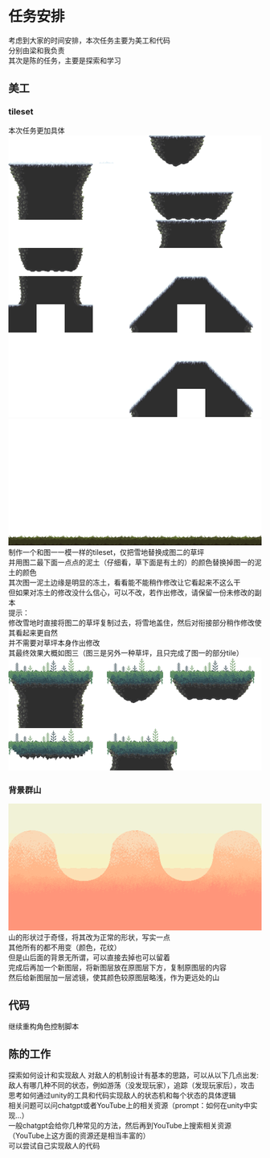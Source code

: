 # 任务安排
考虑到大家的时间安排，本次任务主要为美工和代码  
分别由梁和我负责  
其次是陈的任务，主要是探索和学习  
## 美工
### tileset
本次任务更加具体  
![图一](../Assets/Pixel%20Art%20Snowy%20Forest/PNG/tileset.png)
![图二](../Assets/Free%20Pixel%20Art%20Forest/PNG/Hills%20Layer%2005.png)  
制作一个和图一一模一样的tileset，仅把雪地替换成图二的草坪  
并用图二最下面一点点的泥土（仔细看，草下面是有土的）的颜色替换掉图一的泥土的颜色  
其次图一泥土边缘是明显的冻土，看看能不能稍作修改让它看起来不这么干  
但如果对冻土的修改没什么信心，可以不改，若作出修改，请保留一份未修改的副本  
提示：  
修改雪地时直接将图二的草坪复制过去，将雪地盖住，然后对衔接部分稍作修改使其看起来更自然  
并不需要对草坪本身作出修改  
其最终效果大概如图三（图三是另外一种草坪，且只完成了图一的部分tile）  
![图三](../2D%20URP%20animation/Assets/environment/Level%203/L3%20tileset.png)
### 背景群山
![图四](../Assets/Free%20Pixel%20Art%20Forest/PNG/Hills%20Layer%2001.png)  
山的形状过于奇怪，将其改为正常的形状，写实一点  
其他所有的都不用变（颜色，花纹）  
但是山后面的背景无所谓，可以直接去掉也可以留着  
完成后再加一个新图层，将新图层放在原图层下方，复制原图层的内容  
然后给新图层加一层滤镜，使其颜色较原图层略浅，作为更远处的山  
## 代码
继续重构角色控制脚本
## 陈的工作
探索如何设计和实现敌人
对敌人的机制设计有基本的思路，可以从以下几点出发:  
敌人有哪几种不同的状态，例如游荡（没发现玩家），追踪（发现玩家后），攻击  
思考如何通过unity的工具和代码实现敌人的状态机和每个状态的具体逻辑  
相关问题可以问chatgpt或者YouTube上的相关资源（prompt：如何在unity中实现...）  
一般chatgpt会给你几种常见的方法，然后再到YouTube上搜索相关资源（YouTube上这方面的资源还是相当丰富的）  
可以尝试自己实现敌人的代码
